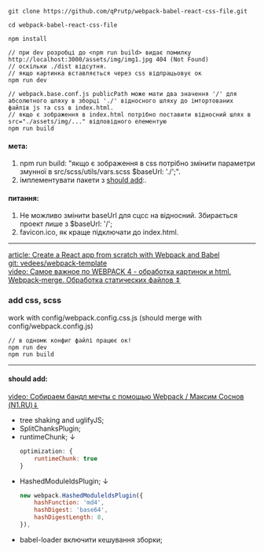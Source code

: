 ```
git clone https://github.com/qPrutp/webpack-babel-react-css-file.git

cd webpack-babel-react-css-file

npm install

// при dev розробці до <npm run build> видає помилку  http://localhost:3000/assets/img/img1.jpg 404 (Not Found)
// оскільки ./dist відсутня.
// якщо картинка вставляється через css відпрацьовує ок
npm run dev

// webpack.base.conf.js publicPath може мати два значення '/' для абсолютного шляху в зборці './' відносного шляху до імтортованих файлів js та css в index.html.
// якщо є зображення в index.html потрібно поставити відносний шлях в src="./assets/img/..." відповідного елементую
npm run build
```
#### мета:
1. npm run build: "якщо є зображення в css потрібно змінити параметри змунної в src/scss/utils/vars.scss $baseUrl: './';".
2. імплементувати пакети з [should add](#should_add):.
#### питання:
1. Не можливо змінити baseUrl для сцсс на відносний. Збирається проект лише з $baseUrl: '/'; 
2. favicon.ico, як краще підключати до index.html.

---
[article: Create a React app from scratch with Webpack and Babel](https://www.sentinelstand.com/article/create-react-app-from-scratch-with-webpack-and-babel)<br />
[git: vedees/webpack-template](https://github.com/vedees/webpack-template)<br />
[video: Самое важное по WEBPACK 4 - обработка картинок и html. Webpack-merge. Обработка статических файлов &#8661;](https://www.youtube.com/watch?v=QF3EcxymIcc&t=122s)
### add css, scss
work with config/webpack.config.css.js (should merge with config/webpack.config.js)
```
// в одномк конфиг файлі працює ок!
npm run dev
npm run build
```
---
#### <a name="should_add"></a> should add:
[video: Собираем бандл мечты с помощью Webpack / Максим Соснов (N1.RU)&dArr;](https://www.youtube.com/watch?v=4ClK_0fxsVM)
 - tree shaking and uglifyJS;
 - SplitChanksPlugin;
 - runtimeChunk; &darr;
    ```js
    optimization: {
        runtimeChunk: true
    }
    ```
 - HashedModuleldsPlugin; &darr;
   ```js
   new webpack.HashedModuleldsPlugin({
       hashFunction: 'md4',
       hashDigest: 'base64',
       hashDigestLength: 8,
   }),
   ```
- babel-loader включити кешування зборки;
 
